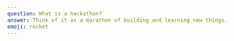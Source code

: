 ```yaml
---
question: What is a hackathon?
answer: Think of it as a marathon of building and learning new things. Be it an app, website, or hardware hack, the sky's the limit! Anyone who has an interest in technology is welcome to attend this 24 hour event. The goal is to learn something new! 
emoji: rocket
---
```


